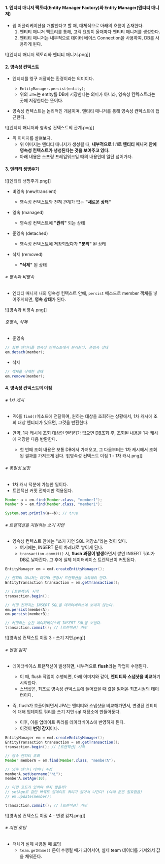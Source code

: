 
#### 1. 엔티티 매니저 팩토리(Entity Manager Factory)와 Entity Manager(엔티티 매니저)

- 웹 어플리케이션을 개발한다고 할 때, 대체적으로 아래의 흐름이 존재한다.
	1. 엔티티 매니저 팩토리를 통해, 고객 요청이 올때마다 엔티티 매니저를 생성한다.
	2. 엔티티 매니저는 내부적으로 데이터 베이스 Connection을 사용하여, DB를 사용하게 된다.

![[엔티티 매니저 팩토리와 엔티티 매니저.png]]


#### 2. 영속성 컨텍스트

- 엔티티를 영구 저장하는 환경이라는 의미이다.
	- `EntityManager.persist(entity);` 
	- 위의 코드는 entity를 DB에 저장한다는 의미가 아니라, 영속성 컨텍스트라는 곳에 저장한다는 뜻이다.

- 영속성 컨텍스트는 논리적인 개념이며, 엔티티 매니저를 통해 영속성 컨텍스트에 접근한다.

![[엔티티 매니저와 영속성 컨텍스트의 관계.png]]
- 위 이미지를 살펴보자.
	- 위 이미지는 엔티티 매니저가 생성될 때, **내부적으로 1:1로 엔티티 매니저 안에 영속성 컨텍스트가 생성된다는 것을 보여주고 있다.**
	- 아래 내용은 스프링 프레임워크일 때의 내용인데 일단 넘어가자.


#### 3. 엔티티 생명주기

![[엔티티 생명주기.png]]
- 비영속 (new/transient)
	- 영속성 컨텍스트와 전혀 관계가 없는 **"새로운 상태"**
	
- 영속 (managed)
	- 영속성 컨텍스트에 **"관리"** 되는 상태
	
- 준영속 (detached)
	- 영속성 컨텍스트에 저장되었다가 **"분리"** 된 상태

- 삭제 (removed)
	 - **"삭제"** 된 상태

###### ※ 영속과 비영속
- 엔티티 매니저 내의 영속성 컨텍스트 안에, `persist` 메소드로 member 객체를 넣어주게되면, **영속 상태**가 된다.

![[영속과 비영속.png]]

###### 준영속, 삭제

- 준영속
```java
// 회원 엔티티를 영속성 컨텍스트에서 분리한다. 준영속 상태
em.detach(member);
```

- 삭제
```java
// 객체를 삭제한 상태
em.remove(member);
```


#### 4. 영속성 컨텍스트의 이점

###### ※ 1차 캐시
- PK를 `find()`메소드에 전달하여, 원하는 대상을 조회하는 상황에서, 1차 캐시에 조회 대상 엔티티가 있으면, 그것을 반환한다.

- 만약, 1차 캐시에 조회 대상인 엔티티가 없으면 DB조회 후, 조회된 내용을 1차 캐시에 저장한 다음 반환한다.
	- 첫 번째 조회 내용은 보통 DB에서 가져오고, 그 다음부터는 1차 캐시에서 조회된 결과를 가져오게 된다.
![[영속성 컨텍스트 이점 1 - 1차 캐시.png]]

###### ※ 동일성 보장
- 1차 캐시 덕분에 가능한 일이다.
- 트랜잭션 커밋 전까지만 적용된다.
```java
Member a = em.find(Member.class, "member1");
Member b = em.find(Member.class, "member1");

System.out.println(a==b); // true
```
###### ※ 트랜잭션을 지원하는 쓰기 지연
- 영속성 컨텍스트 안에는 "쓰기 지연 SQL 저장소"라는 것이 있다.
	- 여기에는, INSERT 문이 차례대로 쌓이게 된다.
	- `transaction.commit()` 시, **flush 과정이 발생**하면서 쌓인 INSERT 쿼리가 DB로 날아간다. 그 후에 실제 데이터베이스 트랜잭션이 커밋된다.
```java
EntityManager em = emf.createEntityManager();

// 엔티티 매니저는 데이터 변경시 트랜잭션을 시작해야 한다. 
EntityTransaction transaction = em.getTransaction(); 

// [트랜잭션] 시작 
transaction.begin(); 

// 커밋 전까지는 INSERT SQL을 데이터베이스에 보내지 않는다.
em.persist(memberA); 
em.persist(memberB);  

// 커밋하는 순간 데이터베이스에 INSERT SQL을 보낸다.
transaction.commit(); // [트랜잭션] 커밋
```
![[영속성 컨텍스트 이점 3 - 쓰기 지연.png]]

###### ※ 변경 감지
- 데이터베이스 트랜잭션이 발생하면, 내부적으로 **flush**라는 작업이 수행된다.
	- 이 때, flush 작업이 수행되면, 아래 이미지와 같이, **엔티티와 스냅샷을 비교**하기 시작한다.
	- 스냅샷은, 최초로 영속성 컨텍스트에 들어왔을 때 값을 읽어온 최초시점의 데이터이다.

- 즉, flush가 호출이되면서 JPA는 엔티티와 스냅샷을 비교해가면서, 변경된 엔티티에 대해 업데이트 쿼리를 쓰기 지연 sql 저장소에 만들어둔다.
	- 이후, 이를 업데이트 쿼리를 데이터베이스에 반영하게 된다.
	- 이것이 **변경 감지**이다.
```java
EntityManager em = emf.createEntityManager(); 
EntityTransaction transaction = em.getTransaction(); 
transaction.begin(); // [트랜잭션] 시작 

// 영속 엔티티 조회 
Member memberA = em.find(Member.class, "memberA"); 

// 영속 엔티티 데이터 수정 
memberA.setUsername("hi");
memberA.setAge(10); 

// 이런 코드가 있어야 하지 않을까? 
// setAge로 값만 바꿔도 업데이트 쿼리가 알아서 나간다! (아래 문은 필요없음)
// em.update(member);

transaction.commit(); // [트랜잭션] 커밋
```
![[영속성 컨텍스트 이점 4 - 변경 감지.png]]
###### ※ 지연 로딩
- 객체가 실제 사용될 때 로딩 
	- `team.getName()` 문이 수행될 때가 되어서야, 실제 team 데이터를 가져와서 값을 채워준다.
